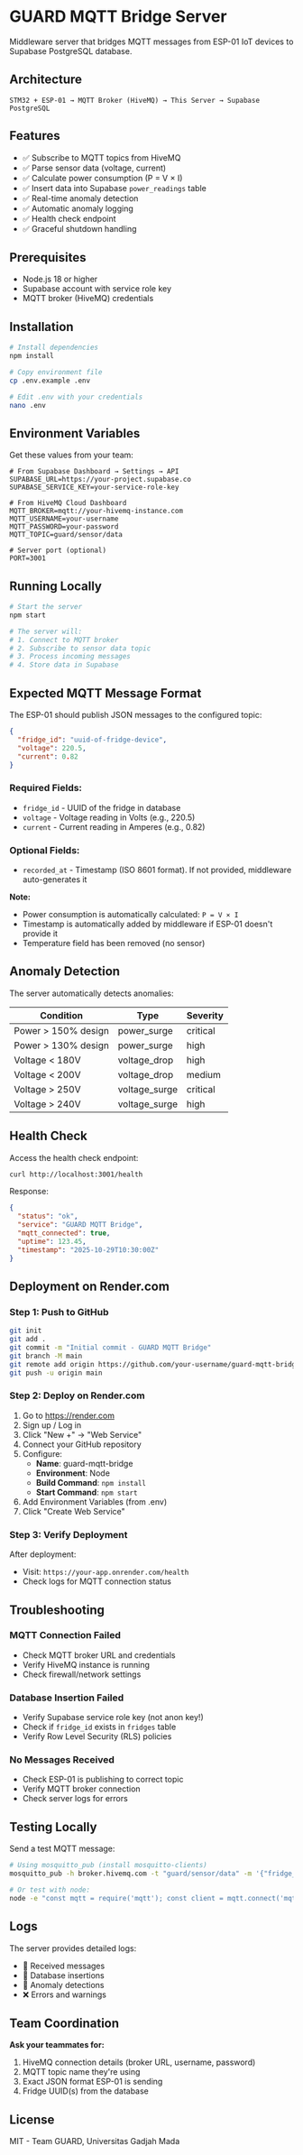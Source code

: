 # GUARD MQTT Bridge Server

Middleware server that bridges MQTT messages from ESP-01 IoT devices to Supabase PostgreSQL database.

## Architecture

```
STM32 + ESP-01 → MQTT Broker (HiveMQ) → This Server → Supabase PostgreSQL
```

## Features

- ✅ Subscribe to MQTT topics from HiveMQ
- ✅ Parse sensor data (voltage, current)
- ✅ Calculate power consumption (P = V × I)
- ✅ Insert data into Supabase `power_readings` table
- ✅ Real-time anomaly detection
- ✅ Automatic anomaly logging
- ✅ Health check endpoint
- ✅ Graceful shutdown handling

## Prerequisites

- Node.js 18 or higher
- Supabase account with service role key
- MQTT broker (HiveMQ) credentials

## Installation

```bash
# Install dependencies
npm install

# Copy environment file
cp .env.example .env

# Edit .env with your credentials
nano .env
```

## Environment Variables

Get these values from your team:

```env
# From Supabase Dashboard → Settings → API
SUPABASE_URL=https://your-project.supabase.co
SUPABASE_SERVICE_KEY=your-service-role-key

# From HiveMQ Cloud Dashboard
MQTT_BROKER=mqtt://your-hivemq-instance.com
MQTT_USERNAME=your-username
MQTT_PASSWORD=your-password
MQTT_TOPIC=guard/sensor/data

# Server port (optional)
PORT=3001
```

## Running Locally

```bash
# Start the server
npm start

# The server will:
# 1. Connect to MQTT broker
# 2. Subscribe to sensor data topic
# 3. Process incoming messages
# 4. Store data in Supabase
```

## Expected MQTT Message Format

The ESP-01 should publish JSON messages to the configured topic:

```json
{
  "fridge_id": "uuid-of-fridge-device",
  "voltage": 220.5,
  "current": 0.82
}
```

### Required Fields:
- `fridge_id` - UUID of the fridge in database
- `voltage` - Voltage reading in Volts (e.g., 220.5)
- `current` - Current reading in Amperes (e.g., 0.82)

### Optional Fields:
- `recorded_at` - Timestamp (ISO 8601 format). If not provided, middleware auto-generates it

**Note:**
- Power consumption is automatically calculated: `P = V × I`
- Timestamp is automatically added by middleware if ESP-01 doesn't provide it
- Temperature field has been removed (no sensor)

## Anomaly Detection

The server automatically detects anomalies:

| Condition | Type | Severity |
|-----------|------|----------|
| Power > 150% design | power_surge | critical |
| Power > 130% design | power_surge | high |
| Voltage < 180V | voltage_drop | high |
| Voltage < 200V | voltage_drop | medium |
| Voltage > 250V | voltage_surge | critical |
| Voltage > 240V | voltage_surge | high |

## Health Check

Access the health check endpoint:

```bash
curl http://localhost:3001/health
```

Response:
```json
{
  "status": "ok",
  "service": "GUARD MQTT Bridge",
  "mqtt_connected": true,
  "uptime": 123.45,
  "timestamp": "2025-10-29T10:30:00Z"
}
```

## Deployment on Render.com

### Step 1: Push to GitHub

```bash
git init
git add .
git commit -m "Initial commit - GUARD MQTT Bridge"
git branch -M main
git remote add origin https://github.com/your-username/guard-mqtt-bridge.git
git push -u origin main
```

### Step 2: Deploy on Render.com

1. Go to https://render.com
2. Sign up / Log in
3. Click "New +" → "Web Service"
4. Connect your GitHub repository
5. Configure:
   - **Name**: guard-mqtt-bridge
   - **Environment**: Node
   - **Build Command**: `npm install`
   - **Start Command**: `npm start`
6. Add Environment Variables (from .env)
7. Click "Create Web Service"

### Step 3: Verify Deployment

After deployment:
- Visit: `https://your-app.onrender.com/health`
- Check logs for MQTT connection status

## Troubleshooting

### MQTT Connection Failed
- Check MQTT broker URL and credentials
- Verify HiveMQ instance is running
- Check firewall/network settings

### Database Insertion Failed
- Verify Supabase service role key (not anon key!)
- Check if `fridge_id` exists in `fridges` table
- Verify Row Level Security (RLS) policies

### No Messages Received
- Check ESP-01 is publishing to correct topic
- Verify MQTT broker connection
- Check server logs for errors

## Testing Locally

Send a test MQTT message:

```bash
# Using mosquitto_pub (install mosquitto-clients)
mosquitto_pub -h broker.hivemq.com -t "guard/sensor/data" -m '{"fridge_id":"your-fridge-uuid","voltage":220.5,"current":0.82}'

# Or test with node:
node -e "const mqtt = require('mqtt'); const client = mqtt.connect('mqtt://broker.hivemq.com'); client.on('connect', () => { client.publish('guard/sensor/data', JSON.stringify({fridge_id:'your-uuid', voltage:220.5, current:0.82})); console.log('Published!'); client.end(); });"
```

## Logs

The server provides detailed logs:
- 📨 Received messages
- 💾 Database insertions
- 🚨 Anomaly detections
- ❌ Errors and warnings

## Team Coordination

**Ask your teammates for:**
1. HiveMQ connection details (broker URL, username, password)
2. MQTT topic name they're using
3. Exact JSON format ESP-01 is sending
4. Fridge UUID(s) from the database

## License

MIT - Team GUARD, Universitas Gadjah Mada
